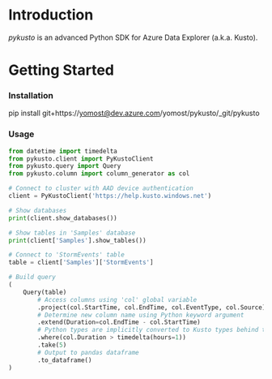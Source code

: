 # Introduction 
_pykusto_ is an advanced Python SDK for Azure Data Explorer (a.k.a. Kusto).

# Getting Started
### Installation
pip install git+https://yomost@dev.azure.com/yomost/pykusto/_git/pykusto

### Usage
```python
from datetime import timedelta
from pykusto.client import PyKustoClient
from pykusto.query import Query
from pykusto.column import column_generator as col

# Connect to cluster with AAD device authentication
client = PyKustoClient('https://help.kusto.windows.net')

# Show databases
print(client.show_databases())

# Show tables in 'Samples' database
print(client['Samples'].show_tables())

# Connect to 'StormEvents' table
table = client['Samples']['StormEvents']

# Build query
(
    Query(table)        
        # Access columns using 'col' global variable 
        .project(col.StartTime, col.EndTime, col.EventType, col.Source)
        # Determine new column name using Python keyword argument   
        .extend(Duration=col.EndTime - col.StartTime)
        # Python types are implicitly converted to Kusto types behind the scenes
        .where(col.Duration > timedelta(hours=1))
        .take(5)
        # Output to pandas dataframe
        .to_dataframe()
) 
```
